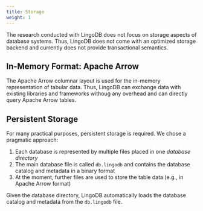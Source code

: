 ```yaml
---
title: Storage
weight: 1
---
```


The research conducted with LingoDB does not focus on storage aspects of database systems.
Thus, LingoDB does not come with an optimized storage backend and currently does not provide transactional semantics.

## In-Memory Format: Apache Arrow

The Apache Arrow columnar layout is used for the in-memory representation of tabular data.
Thus, LingoDB can exchange data with existing libraries and frameworks withoug any overhead and can directly query
Apache Arrow tables.

## Persistent Storage

For many practical purposes, persistent storage is required.
We chose a pragmatic approach:

1. Each database is represented by multiple files placed in one *database directory*
2. The main database file is called `db.lingodb` and contains the database catalog and metadata in a binary format
3. At the moment, further files are used to store the table data (e.g., in Apache Arrow format)

Given the database directory, LingoDB automatically loads the database catalog and metadata from the `db.lingodb` file.
